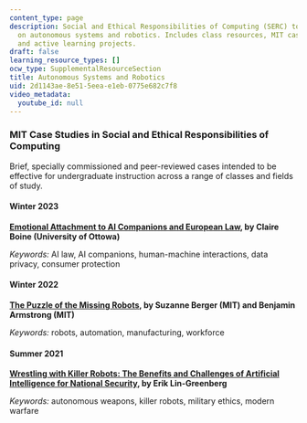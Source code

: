 ```yaml
---
content_type: page
description: Social and Ethical Responsibilities of Computing (SERC) topics focusing
  on autonomous systems and robotics. Includes class resources, MIT case studies,
  and active learning projects.
draft: false
learning_resource_types: []
ocw_type: SupplementalResourceSection
title: Autonomous Systems and Robotics
uid: 2d1143ae-8e51-5eea-e1eb-0775e682c7f8
video_metadata:
  youtube_id: null
---
```

### MIT Case Studies in Social and Ethical Responsibilities of Computing

Brief, specially commissioned and peer-reviewed cases intended to be effective for undergraduate instruction across a range of classes and fields of study.

#### Winter 2023

[**Emotional Attachment to AI Companions and European Law**](https://mit-serc.pubpub.org/pub/ai-companions-eu-law/)**, by Claire Boine (University of Ottowa)**

*Keywords:* AI law, AI companions, human-machine interactions, data privacy, consumer protection

#### Winter 2022

[**The Puzzle of the Missing Robots**](https://mit-serc.pubpub.org/pub/puzzle-of-missing-robots/release/1)**, by Suzanne Berger (MIT) and Benjamin Armstrong (MIT)**

*Keywords:* robots, automation, manufacturing, workforce

#### Summer 2021

[**Wrestling with Killer Robots: The Benefits and Challenges of Artificial Intelligence for National Security**](https://mit-serc.pubpub.org/pub/wrestling-with-killer-robots/release/2)**, by Erik Lin-Greenberg**

*Keywords:* autonomous weapons, killer robots, military ethics, modern warfare